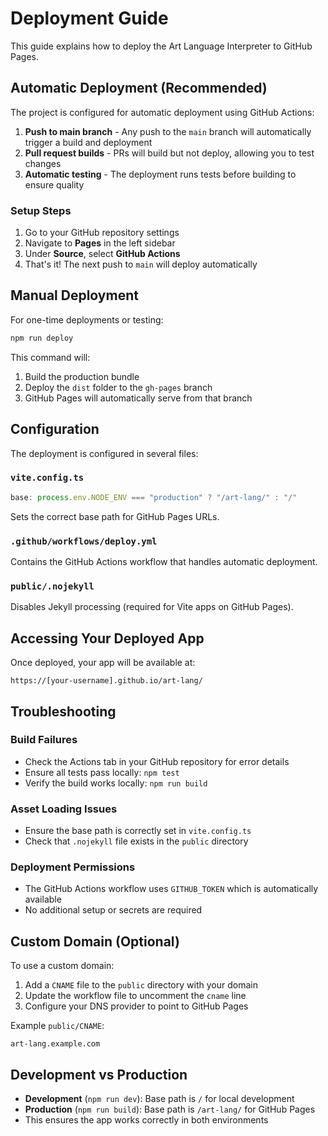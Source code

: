# Deployment Guide

This guide explains how to deploy the Art Language Interpreter to GitHub Pages.

## Automatic Deployment (Recommended)

The project is configured for automatic deployment using GitHub Actions:

1. **Push to main branch** - Any push to the `main` branch will automatically trigger a build and deployment
2. **Pull request builds** - PRs will build but not deploy, allowing you to test changes
3. **Automatic testing** - The deployment runs tests before building to ensure quality

### Setup Steps

1. Go to your GitHub repository settings
2. Navigate to **Pages** in the left sidebar
3. Under **Source**, select **GitHub Actions**
4. That's it! The next push to `main` will deploy automatically

## Manual Deployment

For one-time deployments or testing:

```bash
npm run deploy
```

This command will:
1. Build the production bundle
2. Deploy the `dist` folder to the `gh-pages` branch
3. GitHub Pages will automatically serve from that branch

## Configuration

The deployment is configured in several files:

### `vite.config.ts`
```typescript
base: process.env.NODE_ENV === "production" ? "/art-lang/" : "/"
```
Sets the correct base path for GitHub Pages URLs.

### `.github/workflows/deploy.yml`
Contains the GitHub Actions workflow that handles automatic deployment.

### `public/.nojekyll`
Disables Jekyll processing (required for Vite apps on GitHub Pages).

## Accessing Your Deployed App

Once deployed, your app will be available at:
```
https://[your-username].github.io/art-lang/
```

## Troubleshooting

### Build Failures
- Check the Actions tab in your GitHub repository for error details
- Ensure all tests pass locally: `npm test`
- Verify the build works locally: `npm run build`

### Asset Loading Issues
- Ensure the base path is correctly set in `vite.config.ts`
- Check that `.nojekyll` file exists in the `public` directory

### Deployment Permissions
- The GitHub Actions workflow uses `GITHUB_TOKEN` which is automatically available
- No additional setup or secrets are required

## Custom Domain (Optional)

To use a custom domain:

1. Add a `CNAME` file to the `public` directory with your domain
2. Update the workflow file to uncomment the `cname` line
3. Configure your DNS provider to point to GitHub Pages

Example `public/CNAME`:
```
art-lang.example.com
```

## Development vs Production

- **Development** (`npm run dev`): Base path is `/` for local development
- **Production** (`npm run build`): Base path is `/art-lang/` for GitHub Pages
- This ensures the app works correctly in both environments